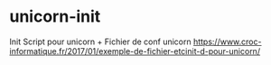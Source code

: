 # unicorn-init
Init Script pour unicorn + Fichier de conf unicorn
https://www.croc-informatique.fr/2017/01/exemple-de-fichier-etcinit-d-pour-unicorn/
